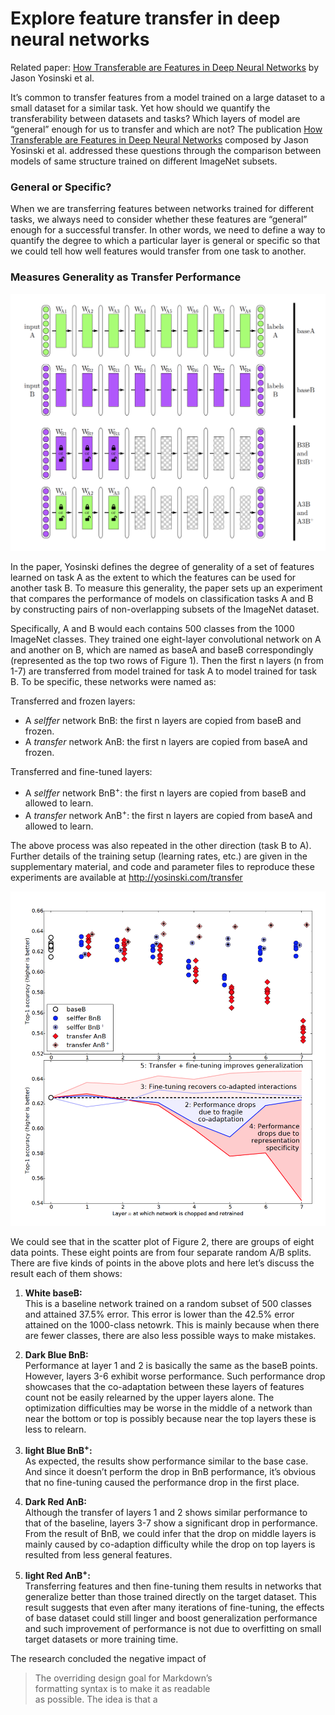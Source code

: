 
<h1 id="explore-feature-transfer-in-deep-neural-networks">Explore feature transfer in deep neural networks</h1>
<p>Related paper: <a href="https://papers.nips.cc/paper/5347-how-transferable-are-features-in-deep-neural-networks.pdf">How Transferable are Features in Deep Neural Networks</a> by Jason Yosinski et al.</p>
<p>It’s common to transfer features from a model trained on a large dataset to a small dataset for a similar task. Yet how should we quantify the transferability between datasets and tasks? Which layers of model are “general” enough for us to transfer and which are not? The publication <a href="https://papers.nips.cc/paper/5347-how-transferable-are-features-in-deep-neural-networks.pdf">How Transferable are Features in Deep Neural Networks</a> composed by Jason Yosinski et al. addressed these questions through the comparison between models of same structure trained on different ImageNet subsets.</p>
<h3 id="general-or-specific">General or Specific?</h3>
<p>When we are transferring features between networks trained for different tasks, we always need to consider whether these features are “general” enough for a successful transfer. In other words, we need to define a way to quantify the degree to which a particular layer is general or specific so that we could tell how well features would transfer from one task to another.</p>
<h3 id="measures-generality-as-transfer-performance">Measures Generality as Transfer Performance</h3>
<p><img src="images/Figure1.png" alt="Figure 1: Overview of the experimental treatments and controls"></p>
<p>In the paper, Yosinski defines the degree of generality of a set of features learned on task A as the extent to which the features can be used for another task B. To measure this generality, the paper sets up an experiment that compares the performance of models on classification tasks A and B by constructing pairs of non-overlapping subsets of the ImageNet dataset.</p>
<p>Specifically, A and B would each contains 500 classes from the 1000 ImageNet classes. They trained one eight-layer convolutional network on A and another on B, which are named as baseA and baseB correspondingly (represented as the top two rows of Figure 1). Then the first n layers (n from 1-7) are transferred from model trained for task A to model trained for task B. To be specific, these networks were named as:</p>
<p>Transferred and frozen layers:</p>
<ul>
<li>A <em>selffer</em> network BnB: the first n layers are copied from baseB and frozen.</li>
<li>A <em>transfer</em> network AnB: the first n layers are copied from baseA and frozen.</li>
</ul>
<p>Transferred and fine-tuned layers:</p>
<ul>
<li>A <em>selffer</em> network BnB<sup>+</sup>: the first n layers are copied from baseB and allowed to learn.</li>
<li>A <em>transfer</em> network AnB<sup>+</sup>: the first n layers are copied from baseA and allowed to learn.</li>
</ul>
<p>The above process was also repeated in the other direction (task B to A). Further details of the training setup (learning rates, etc.) are given in the supplementary material, and code and parameter files to reproduce these experiments are available at <a href="http://yosinski.com/transfer">http://yosinski.com/transfer</a></p>
<p><img src="images/Figure2.png" alt="Figure 2: Results of the experiment"></p>
<p>We could see that in the scatter plot of Figure 2, there are groups of eight data points. These eight points are from four separate random A/B splits. There are five kinds of points in the above plots and here let’s discuss the result each of them shows:</p>
<ol>
<li>
<p><strong>White baseB:</strong><br>
This is a baseline network trained on a random subset of 500 classes and attained 37.5% error. This error is lower than the 42.5% error attained on the 1000-class netowrk. This is mainly because when there are fewer classes, there are also less possible ways to make mistakes.</p>
</li>
<li>
<p><strong>Dark Blue BnB:</strong><br>
Performance at layer 1 and 2 is basically the same as the baseB points. However, layers 3-6 exhibit worse performance. Such performance drop showcases that the co-adaptation between these layers of features count not be easily relearned by the upper layers alone. The optimization difficulties may be worse in the middle of a network than near the bottom or top is possibly because near the top layers these is less to relearn.</p>
</li>
<li>
<p><strong>light Blue BnB<sup>+</sup>:</strong><br>
As expected, the results show performance similar to the base case. And since it doesn’t perform the drop in BnB performance, it’s obvious that no fine-tuning caused the performance drop in the first place.</p>
</li>
<li>
<p><strong>Dark Red AnB:</strong><br>
Although the transfer of layers 1 and 2 shows similar performance to that of the baseline, layers 3-7 show a significant drop in performance. From the result of BnB, we could infer that the drop on middle layers is mainly caused by co-adaption difficulty while the drop on top layers is resulted from less general features.</p>
</li>
<li>
<p><strong>light Red AnB<sup>+</sup>:</strong><br>
Transferring features and then fine-tuning them results in networks that generalize better than those trained directly on the target dataset. This result suggests that even after many iterations of fine-tuning, the effects of base dataset could still linger and boost generalization performance and such improvement of performance is not due to overfitting on small target datasets or more training time.</p>
</li>
</ol>
<p>The research concluded the negative impact of</p>
<blockquote>
<p>The overriding design goal for Markdown’s<br>
formatting syntax is to make it as readable<br>
as possible. The idea is that a</p>
</blockquote>

